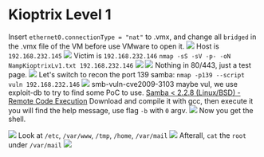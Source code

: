 # Kioptrix Level 1
Insert `ethernet0.connectionType = "nat"` to .vmx, and change all `bridged` in the .vmx file of the VM before use VMware to open it.
![](https://i.imgur.com/Q5fiSSv.png)
Host is `192.168.232.145`
![](https://i.imgur.com/pLd1dnk.png)
Victim is `192.168.232.146`
`nmap -sS -sV -p- -oN NampKioptrixLv1.txt 192.168.232.146`
![](https://i.imgur.com/rfBbahj.png)
![](https://i.imgur.com/aW6i7O8.png)
Nothing in 80/443, just a test page.
![](https://i.imgur.com/fRQiCif.png)
Let's switch to recon the port 139 samba: `nmap -p139 --script vuln 192.168.232.146`
![](https://i.imgur.com/THu864x.png)
smb-vuln-cve2009-3103 maybe vul, we use exploit-db to try to find some PoC to use.
[Samba < 2.2.8 (Linux/BSD) - Remote Code Execution](https://www.exploit-db.com/exploits/10)
Download and compile it with gcc, then execute it you will find the help message, use flag `-b` with `0` argv.
![](https://i.imgur.com/siURRca.png)
Now you get the shell.

![](https://i.imgur.com/tnhZGPy.png)
Look at `/etc`, `/var/www`, `/tmp`, `/home`, `/var/mail`
![](https://i.imgur.com/sv63xS2.png)
Afterall, `cat` the `root` under `/var/mail`
![](https://i.imgur.com/6ksgkEr.png)

